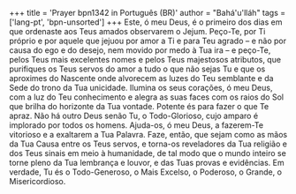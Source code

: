 +++
title = 'Prayer bpn1342 in Português (BR)'
author = "Bahá'u'lláh"
tags = ['lang-pt', 'bpn-unsorted']
+++
Este, ó meu Deus, é o primeiro dos dias em que ordenaste aos Teus amados observarem o Jejum. Peço-Te, por Ti próprio e por aquele que jejuou por amor a Ti e para Teu agrado – e não por causa do ego e do desejo, nem movido por medo à Tua ira – e peço-Te, pelos Teus mais excelentes nomes e pelos Teus majestosos atributos, que purifiques os Teus servos do amor a tudo o que não sejas Tu e que os aproximes do Nascente onde alvorecem as luzes do Teu semblante e da Sede do trono da Tua unicidade. Ilumina os seus corações, ó meu Deus, com a luz do Teu conhecimento e alegra as suas faces com os raios do Sol que brilha do horizonte da Tua vontade. Potente és para fazer o que Te apraz. Não há outro Deus senão Tu, o Todo-Glorioso, cujo amparo é implorado por todos os homens.
Ajuda-os, ó meu Deus, a fazerem-Te vitorioso e a exaltarem a Tua Palavra. Faze, então, que sejam como as mãos da Tua Causa entre os Teus servos, e torna-os reveladores da Tua religião e dos Teus sinais em meio à humanidade, de tal modo que o mundo inteiro se torne pleno da Tua lembrança e louvor, e das Tuas provas e evidências. Em verdade, Tu és o Todo-Generoso, o Mais Excelso, o Poderoso, o Grande, o Misericordioso.
